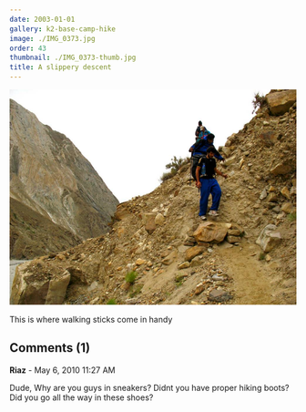 ```yaml
---
date: 2003-01-01
gallery: k2-base-camp-hike
image: ./IMG_0373.jpg
order: 43
thumbnail: ./IMG_0373-thumb.jpg
title: A slippery descent
---
```


![A slippery descent](./IMG_0373.jpg)

This is where walking sticks come in handy

<div id="comments">

## Comments (1)

<div id="comment">

**Riaz** - May  6, 2010 11:27 AM

Dude, Why are you guys in sneakers? Didnt you have proper hiking boots? Did you go all the way in these shoes?

</div>

</div>